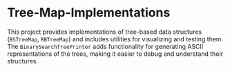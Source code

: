 # Tree-Map-Implementations
This project provides implementations of tree-based data structures (`BSTreeMap`, `RBTreeMap`) and includes utilities for visualizing and testing them. The `BinarySearchTreePrinter` adds functionality for generating ASCII representations of the trees, making it easier to debug and understand their structures.

